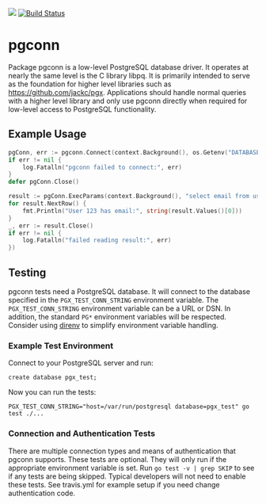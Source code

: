 [![](https://godoc.org/github.com/jackc/pgconn?status.svg)](https://godoc.org/github.com/jackc/pgconn)
[![Build Status](https://travis-ci.org/jackc/pgconn.svg)](https://travis-ci.org/jackc/pgconn)

# pgconn

Package pgconn is a low-level PostgreSQL database driver. It operates at nearly the same level is the C library libpq.
It is primarily intended to serve as the foundation for higher level libraries such as https://github.com/jackc/pgx.
Applications should handle normal queries with a higher level library and only use pgconn directly when required for
low-level access to PostgreSQL functionality.

## Example Usage

```go
pgConn, err := pgconn.Connect(context.Background(), os.Getenv("DATABASE_URL"))
if err != nil {
	log.Fatalln("pgconn failed to connect:", err)
}
defer pgConn.Close()

result := pgConn.ExecParams(context.Background(), "select email from users where id=$1", [][]byte{[]byte("123")}, nil, nil, nil)
for result.NextRow() {
	fmt.Println("User 123 has email:", string(result.Values()[0]))
}
_, err := result.Close()
if err != nil {
	log.Fatalln("failed reading result:", err)
})
```

## Testing

pgconn tests need a PostgreSQL database. It will connect to the database specified in the `PGX_TEST_CONN_STRING`
environment variable. The `PGX_TEST_CONN_STRING` environment variable can be a URL or DSN. In addition, the standard `PG*`
environment variables will be respected. Consider using [direnv](https://github.com/direnv/direnv) to simplify
environment variable handling.

### Example Test Environment

Connect to your PostgreSQL server and run:

```
create database pgx_test;
```

Now you can run the tests:

```
PGX_TEST_CONN_STRING="host=/var/run/postgresql database=pgx_test" go test ./...
```

### Connection and Authentication Tests

There are multiple connection types and means of authentication that pgconn supports. These tests are optional. They
will only run if the appropriate environment variable is set. Run `go test -v | grep SKIP` to see if any tests are being
skipped. Typical developers will not need to enable these tests. See travis.yml for example setup if you need change
authentication code.
